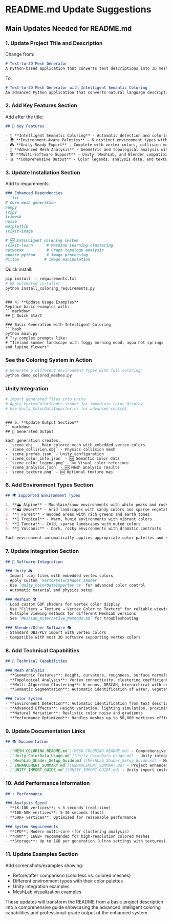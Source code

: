# README.md Update Suggestions

## Main Updates Needed for README.md

### 1. **Update Project Title and Description**
Change from:
```markdown
# Text-to-3D Mesh Generator
A Python-based application that converts text descriptions into 3D meshes.
```

To:
```markdown
# Text-to-3D Mesh Generator with Intelligent Semantic Coloring
An advanced Python application that converts natural language descriptions into photorealistic, Unity-ready 3D meshes with intelligent semantic coloring and environment-aware palettes.
```

### 2. **Add Key Features Section**
Add after the title:
```markdown
## 🌟 Key Features

- 🎨 **Intelligent Semantic Coloring** - Automatic detection and coloring of water, vegetation, terrain, rocks, and snow
- 🌍 **Environment-Aware Palettes** - 6 distinct environment types with realistic color schemes  
- 🎮 **Unity-Ready Export** - Complete with vertex colors, collision meshes, and custom shaders
- 🔬 **Advanced Mesh Analysis** - Geometric and topological analysis with ensemble clustering
- 🛠️ **Multi-Software Support** - Unity, MeshLab, and Blender compatibility
- 📊 **Comprehensive Output** - Color legends, analysis data, and texture maps
```

### 3. **Update Installation Section**
Add to requirements:
```markdown
### Enhanced Dependencies
```txt
# Core mesh generation
numpy
scipy  
trimesh
noise
matplotlib
scikit-image

# 🆕 Intelligent coloring system
scikit-learn      # Machine learning clustering
networkx          # Graph topology analysis
opencv-python     # Image processing
Pillow           # Image manipulation
```

Quick install:
```bash
pip install -r requirements.txt
# OR automated installer:
python install_coloring_requirements.py
```
```

### 4. **Update Usage Examples**
Replace basic examples with:
```markdown
## 🚀 Quick Start

### Basic Generation with Intelligent Coloring
```bash
python main.py
# Try complex prompts like:
# "Iceland summer landscape with foggy morning mood, aqua hot springs and lupine flowers"
```

### See the Coloring System in Action
```bash
# Generate 6 different environment types with full coloring
python demo_colored_meshes.py
```

### Unity Integration
```bash
# Import generated files into Unity
# Apply VertexColorShader.shader for immediate color display
# Use Unity_ColorDataImporter.cs for advanced control
```
```

### 5. **Update Output Section**
```markdown
## 📁 Generated Output

Each generation creates:
- `scene.obj` - Main colored mesh with embedded vertex colors
- `scene_collision.obj` - Physics collision mesh  
- `scene_prefab.json` - Unity configuration
- `scene_color_info.json` - 🆕 Semantic color data
- `scene_color_legend.png` - 🆕 Visual color reference
- `scene_analysis.json` - 🆕 Mesh analysis results
- `scene_texture.png` - 🆕 Optional texture map
```

### 6. **Add Environment Types Section**
```markdown
## 🌍 Supported Environment Types

1. **🏔️ Alpine** - Mountain/snow environments with white peaks and rocky slopes
2. **🏜️ Desert** - Arid landscapes with sandy colors and sparse vegetation  
3. **🌲 Forest** - Wooded areas with rich greens and earth tones
4. **🌴 Tropical** - Warm, humid environments with vibrant colors
5. **🧊 Tundra** - Cold, sparse landscapes with muted colors
6. **🌋 Volcanic** - Dark, rocky environments with dramatic contrasts

Each environment automatically applies appropriate color palettes and semantic categories.
```

### 7. **Update Integration Section**
```markdown
## 🔧 Software Integration

### Unity 🎮
- Import .obj files with embedded vertex colors
- Apply custom `VertexColorShader.shader`
- Use `Unity_ColorDataImporter.cs` for advanced color control
- Automatic material and physics setup

### MeshLab 🛠️
- Load custom GDP shaders for vertex color display
- Use "Filters → Texture → Vertex Color to Texture" for reliable viewing
- Multiple viewing methods for different MeshLab versions
- See `MeshLab_Alternative_Methods.md` for troubleshooting

### Blender/Other Software 🎭
- Standard OBJ/PLY import with vertex colors
- Compatible with most 3D software supporting vertex colors
```

### 8. **Add Technical Capabilities**
```markdown
## 🔬 Technical Capabilities

### Mesh Analysis
- **Geometric Features**: Height, curvature, roughness, surface normals
- **Topological Analysis**: Vertex connectivity, clustering coefficients  
- **Multi-Algorithm Clustering**: K-means, DBSCAN, hierarchical with ensemble voting
- **Semantic Segmentation**: Automatic identification of water, vegetation, terrain, rocks, snow

### Color System
- **Environment Detection**: Automatic identification from text descriptions
- **Advanced Effects**: Height variation, lighting simulation, proximity effects
- **Natural Variation**: Realistic color noise and gradients
- **Performance Optimized**: Handles meshes up to 50,000 vertices efficiently
```

### 9. **Update Documentation Links**
```markdown
## 📚 Documentation

- [`MESH_COLORING_README.md`](MESH_COLORING_README.md) - Comprehensive coloring system guide
- [`Unity_ColorData_Usage.md`](Unity_ColorData_Usage.md) - Unity integration guide  
- [`MeshLab_Shader_Setup_Guide.md`](MeshLab_Shader_Setup_Guide.md) - MeshLab setup
- [`ENHANCEMENT_SUMMARY.md`](ENHANCEMENT_SUMMARY.md) - Project enhancement overview
- [`UNITY_IMPORT_GUIDE.md`](UNITY_IMPORT_GUIDE.md) - Unity import instructions
```

### 10. **Add Performance Information**
```markdown
## ⚡ Performance

### Analysis Speed
- **1K-10K vertices**: < 5 seconds (real-time)
- **10K-50K vertices**: 5-30 seconds (fast)  
- **50K+ vertices**: Optimized for reasonable performance

### System Requirements
- **CPU**: Modern multi-core (for clustering analysis)
- **RAM**: 16GB+ recommended for high-resolution colored meshes
- **Storage**: Up to 1GB per generation (ultra settings with textures)
```

### 11. **Update Examples Section**
Add screenshots/examples showing:
- Before/after comparison (colorless vs. colored meshes)
- Different environment types with their color palettes
- Unity integration examples
- MeshLab visualization examples

These updates will transform the README from a basic project description into a comprehensive guide showcasing the advanced intelligent coloring capabilities and professional-grade output of the enhanced system. 
